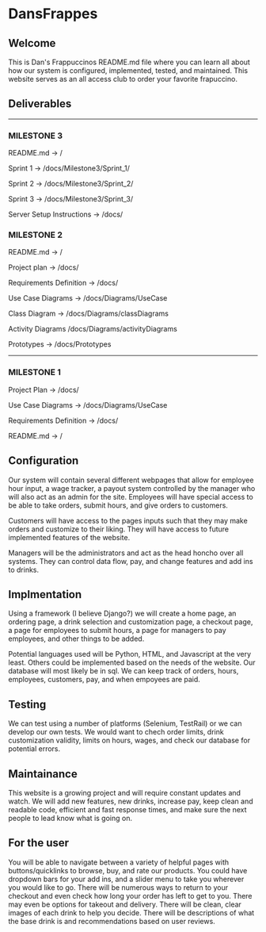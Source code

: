 # DansFrappes

## Welcome
This is Dan's Frappuccinos README.md file where you can learn all about how our system is configured, implemented, tested, and maintained. This website serves as an all access club to order your favorite frapuccino.

## Deliverables
---
### MILESTONE 3
README.md -> /

Sprint 1 -> /docs/Milestone3/Sprint_1/

Sprint 2 -> /docs/Milestone3/Sprint_2/

Sprint 3 -> /docs/Milestone3/Sprint_3/

Server Setup Instructions -> /docs/

### MILESTONE 2
README.md -> /

Project plan -> /docs/

Requirements Definition -> /docs/

Use Case Diagrams -> /docs/Diagrams/UseCase

Class Diagram -> /docs/Diagrams/classDiagrams

Activity Diagrams /docs/Diagrams/activityDiagrams

Prototypes -> /docs/Prototypes

---
### MILESTONE 1

Project Plan -> /docs/

Use Case Diagrams -> /docs/Diagrams/UseCase

Requirements Definition -> /docs/

README.md -> /


## Configuration
Our system will contain several different webpages that allow for employee hour input, a wage tracker, a payout system controlled by the manager who will also act as an admin for the site. Employees will have special access to be able to take orders, submit hours, and give orders to customers.

Customers will have access to the pages inputs such that they may make orders and customize to their liking. They will have access to future implemented features of the website.

Managers will be the administrators and act as the head honcho over all systems. They can control data flow, pay, and change features and add ins to drinks.

## Implmentation
Using a framework (I believe Django?) we will create a home page, an ordering page, a drink selection and customization page, a checkout page, a page for employees to submit hours, a page for managers to pay employees, and other things to be added.

Potential languages used will be Python, HTML, and Javascript at the very least. Others could be implemented based on the needs of the website. Our database will most likely be in sql. We can keep track of orders, hours, employees, customers, pay, and when empoyees are paid.

## Testing
We can test using a number of platforms (Selenium, TestRail) or we can develop our own tests. We would want to chech order limits, drink customization validity, limits on hours, wages, and check our database for potential errors.

## Maintainance
This website is a growing project and will require constant updates and watch. We will add new features, new drinks, increase pay, keep clean and readable code, efficient and fast response times, and make sure the next people to lead know what is going on.

## For the user
You will be able to navigate between a variety of helpful pages with buttons/quicklinks to browse, buy, and rate our products. You could have dropdown bars for your add ins, and a slider menu to take you wherever you would like to go. There will be numerous ways to return to your checkout and even check how long your order has left to get to you. There may even be options for takeout and delivery. There will be clean, clear images of each drink to help you decide. There will be descriptions of what the base drink is and recommendations based on user reviews. 


